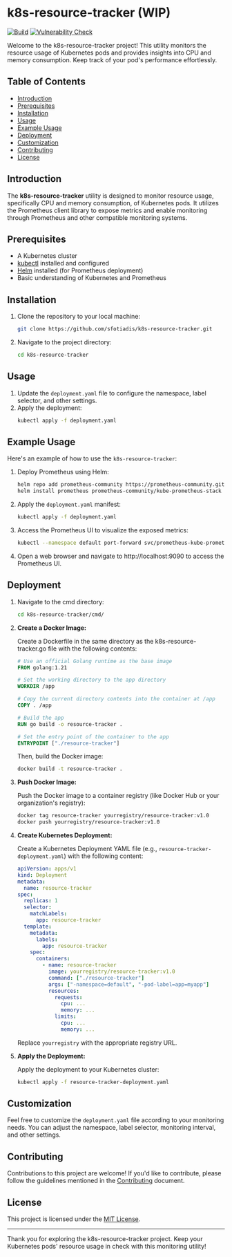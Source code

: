 # k8s-resource-tracker (WIP)

[![Build](https://github.com/sfotiadis/k8s-resource-tracker/actions/workflows/go.yml/badge.svg)](https://github.com/sfotiadis/k8s-resource-tracker/actions/workflows/go.yml)
[![Vulnerability Check](https://github.com/sfotiadis/k8s-resource-tracker/actions/workflows/vulncheck.yml/badge.svg)](https://github.com/sfotiadis/k8s-resource-tracker/actions/workflows/vulncheck.yml)

Welcome to the k8s-resource-tracker project! This utility monitors the resource usage of Kubernetes pods and provides insights into CPU and memory consumption. Keep track of your pod's performance effortlessly.

## Table of Contents

- [Introduction](#introduction)
- [Prerequisites](#prerequisites)
- [Installation](#installation)
- [Usage](#usage)
- [Example Usage](#example-usage)
- [Deployment](#deployment)
- [Customization](#customization)
- [Contributing](#contributing)
- [License](#license)

## Introduction

The **k8s-resource-tracker** utility is designed to monitor resource usage, specifically CPU and memory consumption, of Kubernetes pods. It utilizes the Prometheus client library to expose metrics and enable monitoring through Prometheus and other compatible monitoring systems.

## Prerequisites

- A Kubernetes cluster
- [kubectl](https://kubernetes.io/docs/tasks/tools/install-kubectl/) installed and configured
- [Helm](https://helm.sh/docs/intro/install/) installed (for Prometheus deployment)
- Basic understanding of Kubernetes and Prometheus

## Installation

1. Clone the repository to your local machine:
   ```bash
   git clone https://github.com/sfotiadis/k8s-resource-tracker.git
   ```

2. Navigate to the project directory:
   ```bash
   cd k8s-resource-tracker
   ```

## Usage

1. Update the `deployment.yaml` file to configure the namespace, label selector, and other settings.
2. Apply the deployment:
   ```bash
   kubectl apply -f deployment.yaml
   ```

## Example Usage

Here's an example of how to use the `k8s-resource-tracker`:

1. Deploy Prometheus using Helm:
   ```bash
   helm repo add prometheus-community https://prometheus-community.github.io/helm-charts
   helm install prometheus prometheus-community/kube-prometheus-stack
   ```

2. Apply the `deployment.yaml` manifest:
   ```bash
   kubectl apply -f deployment.yaml
   ```

3. Access the Prometheus UI to visualize the exposed metrics:
   ```bash
   kubectl --namespace default port-forward svc/prometheus-kube-prometheus-prometheus 9090
   ```

4. Open a web browser and navigate to http://localhost:9090 to access the Prometheus UI.

## Deployment

1. Navigate to the cmd directory:
   ```bash
   cd k8s-resource-tracker/cmd/
   ```

1. **Create a Docker Image:**

   Create a Dockerfile in the same directory as the k8s-resource-tracker.go file with the following contents:

   ```Dockerfile
   # Use an official Golang runtime as the base image
   FROM golang:1.21

   # Set the working directory to the app directory
   WORKDIR /app

   # Copy the current directory contents into the container at /app
   COPY . /app

   # Build the app
   RUN go build -o resource-tracker .

   # Set the entry point of the container to the app
   ENTRYPOINT ["./resource-tracker"]
   ```

   Then, build the Docker image:

   ```bash
   docker build -t resource-tracker .
   ```

2. **Push Docker Image:**

   Push the Docker image to a container registry (like Docker Hub or your organization's registry):

   ```bash
   docker tag resource-tracker yourregistry/resource-tracker:v1.0
   docker push yourregistry/resource-tracker:v1.0
   ```

3. **Create Kubernetes Deployment:**

   Create a Kubernetes Deployment YAML file (e.g., `resource-tracker-deployment.yaml`) with the following content:

   ```yaml
   apiVersion: apps/v1
   kind: Deployment
   metadata:
     name: resource-tracker
   spec:
     replicas: 1
     selector:
       matchLabels:
         app: resource-tracker
     template:
       metadata:
         labels:
           app: resource-tracker
       spec:
         containers:
           - name: resource-tracker
             image: yourregistry/resource-tracker:v1.0
             command: ["./resource-tracker"]
             args: ["-namespace=default", "-pod-label=app=myapp"]
             resources:
               requests:
                 cpu: ...
                 memory: ...
               limits:
                 cpu: ...
                 memory: ...
   ```

   Replace `yourregistry` with the appropriate registry URL.


4. **Apply the Deployment:**

   Apply the deployment to your Kubernetes cluster:

   ```bash
   kubectl apply -f resource-tracker-deployment.yaml
   ```

## Customization

Feel free to customize the `deployment.yaml` file according to your monitoring needs. You can adjust the namespace, label selector, monitoring interval, and other settings.

## Contributing

Contributions to this project are welcome! If you'd like to contribute, please follow the guidelines mentioned in the [Contributing](CONTRIBUTING.md) document.

## License

This project is licensed under the [MIT License](LICENSE).

---

Thank you for exploring the k8s-resource-tracker project. Keep your Kubernetes pods' resource usage in check with this monitoring utility!
